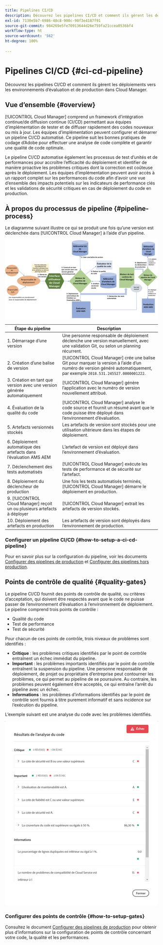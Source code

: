 ```yaml
---
title: Pipelines CI/CD
description: Découvrez les pipelines CI/CD et comment ils gèrent les déploiements vers les environnements d’évaluation et de production dans Cloud Manager.
exl-id: 7130e5b7-6986-48c8-900c-90f3e4187f91
source-git-commit: 984269e5fe70913644d26e759fa21ccea0536bf4
workflow-type: ht
source-wordcount: '562'
ht-degree: 100%

---
```



# Pipelines CI/CD {#ci-cd-pipeline}

Découvrez les pipelines CI/CD et comment ils gèrent les déploiements vers les environnements d’évaluation et de production dans Cloud Manager.

## Vue d’ensemble {#overview}

[!UICONTROL Cloud Manager] comprend un framework d’intégration continue/de diffusion continue (CI/CD) permettant aux équipes d’implémentation de tester et de diffuser rapidement des codes nouveaux ou mis à jour. Les équipes d’implémentation peuvent configurer et démarrer un pipeline CI/CD automatisé. Ce pipeline suit les bonnes pratiques de codage d’Adobe pour effectuer une analyse de code complète et garantir une qualité de code optimale.

Le pipeline CI/CD automatise également les processus de test d’unités et de performances pour accroître l’efficacité du déploiement et identifier de manière proactive les problèmes critiques dont la correction est coûteuse après le déploiement. Les équipes d’implémentation peuvent avoir accès à un rapport complet sur les performances du code afin d’avoir une vue d’ensemble des impacts potentiels sur les indicateurs de performance clés et les validations de sécurité critiques en cas de déploiement du code en production.

## À propos du processus de pipeline {#pipeline-process}

Le diagramme suivant illustre ce qui se produit une fois qu’une version est déclenchée dans [!UICONTROL Cloud Manager] à l’aide d’un pipeline.

![Processus de pipeline](/help/assets/screen_shot_2018-05-30at82457pm.png)

| Étape du pipeline | Description |
| --- | --- |
| 1. Démarrage d’une version | Une personne responsable de déploiement déclenche une version manuellement, avec une validation Git, ou selon un planning récurrent. |
| 2. Création d’une balise de version | [!UICONTROL Cloud Manager] crée une balise Git pour marquer la version à l’aide d’un numéro de version généré automatiquement, par exemple `2018.531.245527.0000001222`. |
| 3. Création en tant que version avec une version générée automatiquement | [!UICONTROL Cloud Manager] génère l’application avec le numéro de version nouvellement attribué. |
| 4. Évaluation de la qualité du code | [!UICONTROL Cloud Manager] analyse le code source et fournit un résumé avant que le code puisse être déployé dans l’environnement d’évaluation. |
| 5. Artefacts versionnés stockés | Les artefacts de version sont stockés pour une utilisation ultérieure dans les étapes de déploiement. |
| 6. Déploiement automatique des artefacts dans l’évaluation AMS AEM | L’artefact de version est déployé dans l’environnement d’évaluation. |
| 7. Déclenchement des tests automatisés | [!UICONTROL Cloud Manager] exécute les tests de performance et de sécurité sur l’artefact. |
| 8. Déploiement du déclencheur de production | Une fois les tests automatisés terminés, [!UICONTROL Cloud Manager] démarre le déploiement en production. |
| 9. [!UICONTROL Cloud Manager] reçoit un ou plusieurs artefacts à déployer | [!UICONTROL Cloud Manager] extrait les artefacts de version stockés. |
| 10. Déploiement des artefacts en production | Les artefacts de version sont déployés dans l’environnement de production. |

### Configurer un pipeline CI/CD {#how-to-setup-a-ci-cd-pipeline}

Pour en savoir plus sur la configuration du pipeline, voir les documents [Configurer des pipelines de production](/help/using/production-pipelines.md) et [Configurer des pipelines hors production](/help/using/non-production-pipelines.md).

## Points de contrôle de qualité {#quality-gates}

Le pipeline CI/CD fournit des points de contrôle de qualité, ou critères d’acceptation, qui doivent être respectés avant que le code ne puisse passer de l’environnement d’évaluation à l’environnement de déploiement. Le pipeline comprend trois points de contrôle :

* Qualité du code
* Test de performance
* Test de sécurité

Pour chacun de ces points de contrôle, trois niveaux de problèmes sont identifiés :

* **Critique** : les problèmes critiques identifiés par le point de contrôle entraînent un échec immédiat du pipeline.
* **Important** : les problèmes importants identifiés par le point de contrôle entraînent la suspension du pipeline. Une personne responsable de déploiement, de projet ou propriétaire d’entreprise peut contourner les problèmes, ce qui permet au pipeline de se poursuivre. Au contraire, les problèmes peuvent également être acceptés, ce qui entraîne l’arrêt du pipeline avec un échec.
* **Informations** : les problèmes d’informations identifiés par le point de contrôle sont fournis à titre purement informatif et sans incidence sur l’exécution du pipeline.

L’exemple suivant est une analyse du code avec les problèmes identifiés.

![Exemple d’analyse de code](/help/assets/quality-gate-failed.png)

### Configurer des points de contrôle {#how-to-setup-gates}

Consultez le document [Configurer des pipelines de production](/help/using/production-pipelines.md) pour obtenir plus d’informations sur la configuration de points de contrôle concernant votre code, la qualité et les performances.
